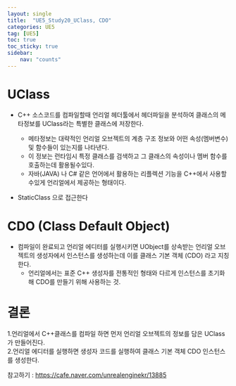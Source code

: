 ```yaml
---
layout: single
title:  "UE5_Study20_UClass, CDO"
categories: UE5
tag: [UE5]
toc: true
toc_sticky: true
sidebar:
    nav: "counts"
---
```


# UClass
   
* C++ 소스코드를 컴파일할때 언리얼 헤더툴에서 헤더파일을 분석하여 클래스의 메타정보를 UClass라는 특별한 클래스에 저장한다.
    * 메타정보는 대략적인 언리얼 오브젝트의 계층 구조 정보와 어떤 속성(멤버변수) 및 함수들이 있는지를 나타낸다.
    * 이 정보는 런타임시 특정 클래스를 검색하고 그 클래스의 속성이나 멤버 함수를 호출하는데 활용될수있다. 
    * 자바(JAVA) 나 C# 같은 언어에서 활용하는 리플렉션 기능을 C++에서 사용할수있게 언리얼에서 제공하는 형태이다.

* StaticClass 으로 접근한다
   
# CDO (Class Default Object)
   
* 컴파일이 완료되고 언리얼 에디터를 실행시키면 UObject를 상속받는 언리얼 오브젝트의 생성자에서 인스턴스를 생성하는데 이를 클래스 기본 객체 (CDO) 라고 지칭한다.
    * 언리얼에서는 표준 C++ 생성자를 전통적인 형태와 다르게 인스턴스를 초기화해 CDO를 만들기 위해 사용하는 것.
   
# 결론
   
1.언리얼에서 C++클래스를 컴파일 하면 먼저 언리얼 오브젝트의 정보를 담은 UClass 가 만들어진다.   
2.언리얼 에디터를 실행하면 생성자 코드를 실행하여 클래스 기본 객체 CDO 인스턴스를 생성한다.        
   
참고하기 : <https://cafe.naver.com/unrealenginekr/13885>
